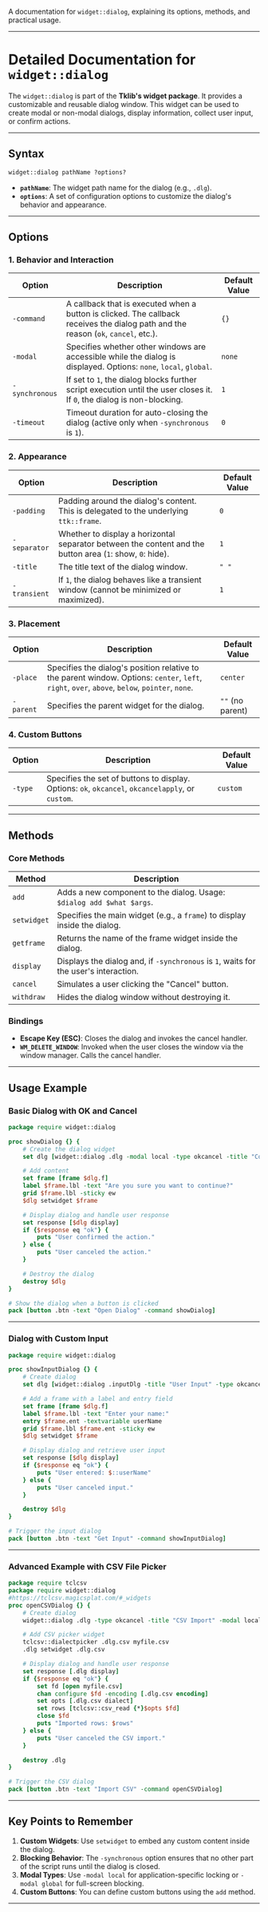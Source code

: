 A documentation for `widget::dialog`, explaining its options, methods, and practical usage.

---

# **Detailed Documentation for `widget::dialog`**

The `widget::dialog` is part of the **Tklib's widget package**. It provides a customizable and reusable dialog window. This widget can be used to create modal or non-modal dialogs, display information, collect user input, or confirm actions.

---

## **Syntax**

```tcl
widget::dialog pathName ?options?
```

- **`pathName`**: The widget path name for the dialog (e.g., `.dlg`).
- **`options`**: A set of configuration options to customize the dialog's behavior and appearance.

---

## **Options**

### 1. **Behavior and Interaction**
| Option         | Description                                                                                                                                                                       | Default Value         |
|----------------|-----------------------------------------------------------------------------------------------------------------------------------------------------------------------------------|-----------------------|
| `-command`     | A callback that is executed when a button is clicked. The callback receives the dialog path and the reason (`ok`, `cancel`, etc.).                                                | `{}`                 |
| `-modal`       | Specifies whether other windows are accessible while the dialog is displayed. Options: `none`, `local`, `global`.                                                                | `none`               |
| `-synchronous` | If set to `1`, the dialog blocks further script execution until the user closes it. If `0`, the dialog is non-blocking.                                                           | `1`                  |
| `-timeout`     | Timeout duration for auto-closing the dialog (active only when `-synchronous` is `1`).                                                                                           | `0`                  |

### 2. **Appearance**
| Option         | Description                                                                                                                                                                       | Default Value         |
|----------------|-----------------------------------------------------------------------------------------------------------------------------------------------------------------------------------|-----------------------|
| `-padding`     | Padding around the dialog's content. This is delegated to the underlying `ttk::frame`.                                                                                           | `0`                  |
| `-separator`   | Whether to display a horizontal separator between the content and the button area (`1`: show, `0`: hide).                                                                         | `1`                  |
| `-title`       | The title text of the dialog window.                                                                                                                                              | `" "`                |
| `-transient`   | If `1`, the dialog behaves like a transient window (cannot be minimized or maximized).                                                                                            | `1`                  |

### 3. **Placement**
| Option         | Description                                                                                                                                                                       | Default Value         |
|----------------|-----------------------------------------------------------------------------------------------------------------------------------------------------------------------------------|-----------------------|
| `-place`       | Specifies the dialog's position relative to the parent window. Options: `center`, `left`, `right`, `over`, `above`, `below`, `pointer`, `none`.                                   | `center`             |
| `-parent`      | Specifies the parent widget for the dialog.                                                                                                                                       | `""` (no parent)     |

### 4. **Custom Buttons**
| Option         | Description                                                                                                                                                                       | Default Value         |
|----------------|-----------------------------------------------------------------------------------------------------------------------------------------------------------------------------------|-----------------------|
| `-type`        | Specifies the set of buttons to display. Options: `ok`, `okcancel`, `okcancelapply`, or `custom`.                                                                                 | `custom`             |

---

## **Methods**

### Core Methods
| Method           | Description                                                                                     |
|------------------|-------------------------------------------------------------------------------------------------|
| `add`            | Adds a new component to the dialog. Usage: `$dialog add $what $args`.                           |
| `setwidget`      | Specifies the main widget (e.g., a `frame`) to display inside the dialog.                       |
| `getframe`       | Returns the name of the frame widget inside the dialog.                                         |
| `display`        | Displays the dialog and, if `-synchronous` is `1`, waits for the user's interaction.            |
| `cancel`         | Simulates a user clicking the "Cancel" button.                                                  |
| `withdraw`       | Hides the dialog window without destroying it.                                                  |

### Bindings
- **Escape Key (ESC)**: Closes the dialog and invokes the cancel handler.
- **`WM_DELETE_WINDOW`**: Invoked when the user closes the window via the window manager. Calls the cancel handler.

---

## **Usage Example**

### **Basic Dialog with OK and Cancel**
```tcl
package require widget::dialog

proc showDialog {} {
    # Create the dialog widget
    set dlg [widget::dialog .dlg -modal local -type okcancel -title "Confirm Action"]

    # Add content
    set frame [frame $dlg.f]
    label $frame.lbl -text "Are you sure you want to continue?"
    grid $frame.lbl -sticky ew
    $dlg setwidget $frame

    # Display dialog and handle user response
    set response [$dlg display]
    if {$response eq "ok"} {
        puts "User confirmed the action."
    } else {
        puts "User canceled the action."
    }

    # Destroy the dialog
    destroy $dlg
}

# Show the dialog when a button is clicked
pack [button .btn -text "Open Dialog" -command showDialog]
```

---

### **Dialog with Custom Input**
```tcl
package require widget::dialog

proc showInputDialog {} {
    # Create dialog
    set dlg [widget::dialog .inputDlg -title "User Input" -type okcancel -modal local]

    # Add a frame with a label and entry field
    set frame [frame $dlg.f]
    label $frame.lbl -text "Enter your name:"
    entry $frame.ent -textvariable userName
    grid $frame.lbl $frame.ent -sticky ew
    $dlg setwidget $frame

    # Display dialog and retrieve user input
    set response [$dlg display]
    if {$response eq "ok"} {
        puts "User entered: $::userName"
    } else {
        puts "User canceled input."
    }

    destroy $dlg
}

# Trigger the input dialog
pack [button .btn -text "Get Input" -command showInputDialog]
```

---

### **Advanced Example with CSV File Picker**
```tcl
package require tclcsv
package require widget::dialog
#https://tclcsv.magicsplat.com/#_widgets
proc openCSVDialog {} {
    # Create dialog
    widget::dialog .dlg -type okcancel -title "CSV Import" -modal local

    # Add CSV picker widget
    tclcsv::dialectpicker .dlg.csv myfile.csv
    .dlg setwidget .dlg.csv

    # Display dialog and handle user response
    set response [.dlg display]
    if {$response eq "ok"} {
        set fd [open myfile.csv]
        chan configure $fd -encoding [.dlg.csv encoding]
        set opts [.dlg.csv dialect]
        set rows [tclcsv::csv_read {*}$opts $fd]
        close $fd
        puts "Imported rows: $rows"
    } else {
        puts "User canceled the CSV import."
    }

    destroy .dlg
}

# Trigger the CSV dialog
pack [button .btn -text "Import CSV" -command openCSVDialog]
```

---

## **Key Points to Remember**
1. **Custom Widgets**: Use `setwidget` to embed any custom content inside the dialog.
2. **Blocking Behavior**: The `-synchronous` option ensures that no other part of the script runs until the dialog is closed.
3. **Modal Types**: Use `-modal local` for application-specific locking or `-modal global` for full-screen blocking.
4. **Custom Buttons**: You can define custom buttons using the `add` method.

---

